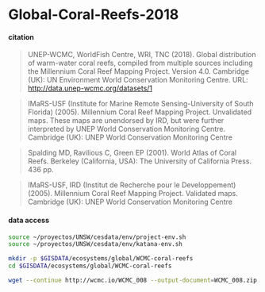 # Global-Coral-Reefs-2018

#### citation

> UNEP-WCMC, WorldFish Centre, WRI, TNC (2018). Global distribution of warm-water coral reefs, compiled from multiple sources including the Millennium Coral Reef Mapping Project. Version 4.0. Cambridge (UK): UN Environment World Conservation Monitoring Centre. URL: http://data.unep-wcmc.org/datasets/1

> IMaRS-USF (Institute for Marine Remote Sensing-University of South Florida) (2005). Millennium Coral Reef Mapping Project. Unvalidated maps. These maps are unendorsed by IRD, but were further interpreted by UNEP World Conservation Monitoring Centre. Cambridge (UK): UNEP World Conservation Monitoring Centre

> Spalding MD, Ravilious C, Green EP (2001). World Atlas of Coral Reefs. Berkeley (California, USA): The University of California Press. 436 pp.

> IMaRS-USF, IRD (Institut de Recherche pour le Developpement) (2005). Millennium Coral Reef Mapping Project. Validated maps. Cambridge (UK): UNEP World Conservation Monitoring Centre

#### data access
```sh
source ~/proyectos/UNSW/cesdata/env/project-env.sh
source ~/proyectos/UNSW/cesdata/env/katana-env.sh

mkdir -p $GISDATA/ecosystems/global/WCMC-coral-reefs
cd $GISDATA/ecosystems/global/WCMC-coral-reefs

wget --continue http://wcmc.io/WCMC_008 --output-document=WCMC_008.zip

```
